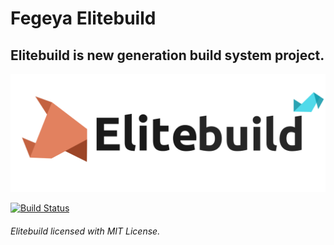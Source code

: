 # Fegeya Elitebuild

## Elitebuild is new generation build system project.

![Elitebuild](docs/resource/Elitebuild.png)

[![Build Status](https://dev.azure.com/ferhatgectao/elite-build/_apis/build/status/FerhatGec.elite-build?branchName=master)](https://dev.azure.com/ferhatgectao/elite-build/_build/latest?definitionId=3&branchName=master)

###### Elitebuild licensed with MIT License.
